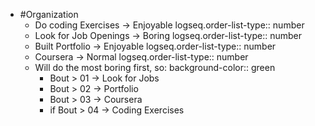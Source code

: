 - #Organization
	- Do coding Exercises -> Enjoyable
	  logseq.order-list-type:: number
	- Look for Job Openings -> Boring
	  logseq.order-list-type:: number
	- Built Portfolio -> Enjoyable
	  logseq.order-list-type:: number
	- Coursera -> Normal
	  logseq.order-list-type:: number
	- Will do the most boring first, so:
	  background-color:: green
		- Bout > 01 -> Look for Jobs
		- Bout > 02 -> Portfolio
		- Bout > 03 -> Coursera
		- if Bout > 04 -> Coding Exercises